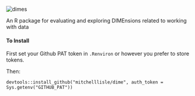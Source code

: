 
![dimes](https://user-images.githubusercontent.com/18128531/43366070-68d29d34-937a-11e8-9500-a783b3d5ef9e.png)

An R package for evaluating and exploring DIMEnsions related to working with data

#### To Install
First set your Github PAT token in `.Renviron` or however you prefer to store tokens. 

Then:

```
devtools::install_github("mitchelllisle/dime", auth_token = Sys.getenv("GITHUB_PAT"))
```
